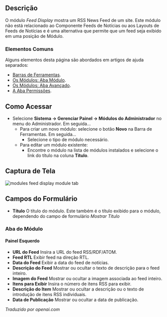 <!-- Filename: Help4.x:Admin_Modules:_Feed_Display  / Display title: Módulos: Exibição de Feed -->

## Descrição

O módulo *Feed Display* mostra um RSS News Feed de um site. Este módulo não está relacionado ao Componente Feeds de Notícias ou aos Layouts de Feeds de Notícias e é uma alternativa que permite que um feed seja exibido em uma posição de Módulo.

### Elementos Comuns

Alguns elementos desta página são abordados em artigos de ajuda separados:

* [Barras de Ferramentas](jdocmanual?article=help/common-elements/toolbars).
* [Os Módulos: Aba Módulo](jdocmanual?article=help/modules/modules-module-tab).
* [Os Módulos: Aba Avançado](jdocmanual?article=help/modules/modules-advanced-tab).
* [A Aba Permissões](jdocmanual?article=help/common-elements/edit-permissions).

## Como Acessar

- Selecione **Sistema → Gerenciar Painel → Módulos do Administrador** no
  menu do Administrador. Em seguida...
  - Para criar um novo módulo: selecione o botão **Novo** na Barra de Ferramentas. Em seguida...
    - Selecione o tipo de módulo necessário.
  - Para editar um módulo existente:
    - Encontre o módulo na lista de módulos instalados e selecione o
      link do título na coluna **Título**.

## Captura de Tela

![modules feed display module tab](../../../ptbr/imagens/modules-admin/modules-feed-display-module-tab.png)

## Campos do Formulário

- **Título** O título do módulo. Este também é o título exibido
  para o módulo, dependendo do campo de formulário *Mostrar Título*

### Aba do Módulo

#### Painel Esquerdo

- **URL do Feed** Insira a URL do feed RSS/RDF/ATOM.
- **Feed RTL** Exibir feed na direção RTL.
- **Data do Feed** Exibir a data do feed de notícias.
- **Descrição do Feed** Mostrar ou ocultar o texto de descrição para o feed inteiro.
- **Imagem do Feed** Mostrar ou ocultar a imagem associada ao feed inteiro.
- **Itens para Exibir** Insira o número de itens RSS para exibir.
- **Descrição do Item** Mostrar ou ocultar a descrição ou o texto de introdução de
  itens RSS individuais.
- **Data de Publicação** Mostrar ou ocultar a data de publicação.

*Traduzido por openai.com*

